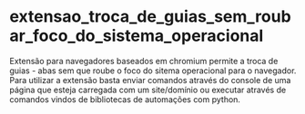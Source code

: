 # extensao_troca_de_guias_sem_roubar_foco_do_sistema_operacional
Extensão para navegadores baseados em chromium permite a troca de guias - abas sem que roube o foco do sitema operacional para o navegador. Para utilizar a extensão basta enviar comandos através do console de uma página que esteja carregada com um site/domínio ou executar através de comandos vindos de bibliotecas de automações com python.
